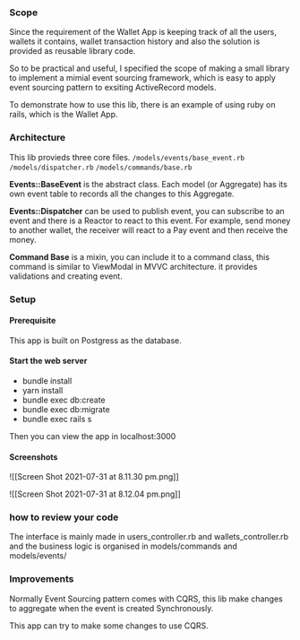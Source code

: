 ### Scope

Since the requirement of the Wallet App is  keeping track of all the users, wallets it contains, wallet transaction history and also  the solution is provided as reusable library code. 

So to be practical and useful,  I specified the scope of making a small library to implement a mimial event sourcing framework, which is easy to apply event sourcing pattern to exsiting ActiveRecord models.


To demonstrate how to use this lib, there is an example of using ruby on rails, which is the Wallet App.


### Architecture 
This lib provieds three  core files.
`/models/events/base_event.rb`
`/models/dispatcher.rb`
`/models/commands/base.rb`

**Events::BaseEvent** is the abstract class. Each model (or Aggregate) has its own event table to records all the changes to this Aggregate.

**Events::Dispatcher** can be used to publish event, you can subscribe to an event and there is a Reactor to react to this event. For example, send money to another wallet, the receiver will react to a Pay event and then receive the money.

**Command Base** is a mixin,  you can include it to a command class, this command is similar to ViewModal in MVVC architecture. it provides validations and creating event.



### Setup

#### Prerequisite
This app is built on Postgress as the database.

#### Start the web server

- bundle install
- yarn install
- bundle exec db:create
- bundle exec db:migrate
- bundle exec rails s

Then you can view the app in localhost:3000


#### Screenshots

![[Screen Shot 2021-07-31 at 8.11.30 pm.png]]

![[Screen Shot 2021-07-31 at 8.12.04 pm.png]]


###  how to review your code

The interface is mainly made in users_controller.rb and wallets_controller.rb
and the business logic is organised  in models/commands and models/events/

### Improvements

Normally Event Sourcing pattern comes with CQRS, this lib make changes to aggregate when the event is created Synchronously.

This app can try to make some changes to use CQRS.